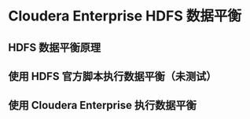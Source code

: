 # Cloudera Enterprise HDFS 数据平衡

## HDFS 数据平衡原理

## 使用 HDFS 官方脚本执行数据平衡（未测试）

## 使用 Cloudera Enterprise 执行数据平衡
